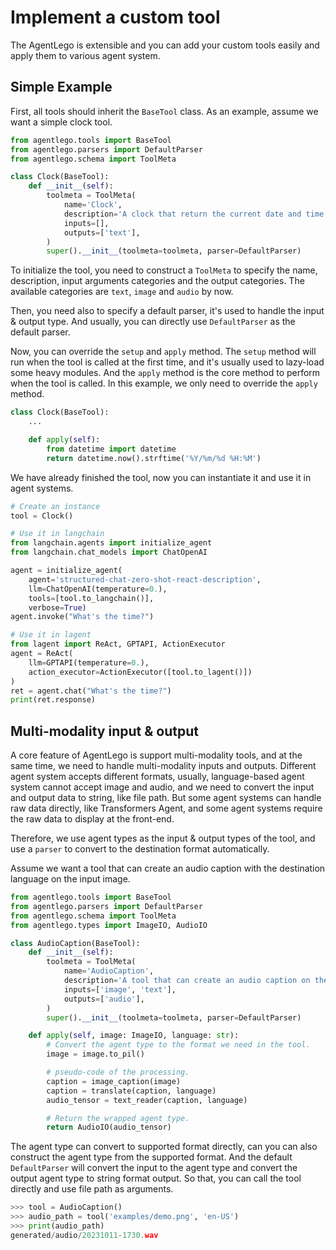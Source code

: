 # Implement a custom tool

The AgentLego is extensible and you can add your custom tools easily and apply them to various agent system.

## Simple Example

First, all tools should inherit the `BaseTool` class. As an example, assume we want a simple clock tool.

```python
from agentlego.tools import BaseTool
from agentlego.parsers import DefaultParser
from agentlego.schema import ToolMeta

class Clock(BaseTool):
    def __init__(self):
        toolmeta = ToolMeta(
            name='Clock',
            description='A clock that return the current date and time.',
            inputs=[],
            outputs=['text'],
        )
        super().__init__(toolmeta=toolmeta, parser=DefaultParser)
```

To initialize the tool, you need to construct a `ToolMeta` to specify the name, description, input arguments
categories and the output categories. The available categories are `text`, `image` and `audio` by now.

Then, you need also to specify a default parser, it's used to handle the input & output type. And usually, you
can directly use `DefaultParser` as the default parser.

Now, you can override the `setup` and `apply` method. The `setup` method will run when the tool is called at
the first time, and it's usually used to lazy-load some heavy modules. And the `apply` method is the core
method to perform when the tool is called. In this example, we only need to override the `apply` method.

```python
class Clock(BaseTool):
    ...

    def apply(self):
        from datetime import datetime
        return datetime.now().strftime('%Y/%m/%d %H:%M')
```

We have already finished the tool, now you can instantiate it and use it in agent systems.

```python
# Create an instance
tool = Clock()

# Use it in langchain
from langchain.agents import initialize_agent
from langchain.chat_models import ChatOpenAI

agent = initialize_agent(
    agent='structured-chat-zero-shot-react-description',
    llm=ChatOpenAI(temperature=0.),
    tools=[tool.to_langchain()],
    verbose=True)
agent.invoke("What's the time?")

# Use it in lagent
from lagent import ReAct, GPTAPI, ActionExecutor
agent = ReAct(
    llm=GPTAPI(temperature=0.),
    action_executor=ActionExecutor([tool.to_lagent()])
)
ret = agent.chat("What's the time?")
print(ret.response)
```

## Multi-modality input & output

A core feature of AgentLego is support multi-modality tools, and at the same time, we need to handle
multi-modality inputs and outputs. Different agent system accepts different formats, usually, language-based
agent system cannot accept image and audio, and we need to convert the input and output data to string, like
file path. But some agent systems can handle raw data directly, like Transformers Agent, and some agent
systems require the raw data to display at the front-end.

Therefore, we use agent types as the input & output types of the tool, and use a `parser` to convert to the
destination format automatically.

Assume we want a tool that can create an audio caption with the destination language on the input image.

```python
from agentlego.tools import BaseTool
from agentlego.parsers import DefaultParser
from agentlego.schema import ToolMeta
from agentlego.types import ImageIO, AudioIO

class AudioCaption(BaseTool):
    def __init__(self):
        toolmeta = ToolMeta(
            name='AudioCaption',
            description='A tool that can create an audio caption on the input image with the specified language.',
            inputs=['image', 'text'],
            outputs=['audio'],
        )
        super().__init__(toolmeta=toolmeta, parser=DefaultParser)

    def apply(self, image: ImageIO, language: str):
        # Convert the agent type to the format we need in the tool.
        image = image.to_pil()

        # pseudo-code of the processing.
        caption = image_caption(image)
        caption = translate(caption, language)
        audio_tensor = text_reader(caption, language)

        # Return the wrapped agent type.
        return AudioIO(audio_tensor)
```

The agent type can convert to supported format directly, can you can also construct the agent type from the
supported format. And the default `DefaultParser` will convert the input to the agent type and convert the
output agent type to string format output. So that, you can call the tool directly and use file path as
arguments.

```python
>>> tool = AudioCaption()
>>> audio_path = tool('examples/demo.png', 'en-US')
>>> print(audio_path)
generated/audio/20231011-1730.wav
```
